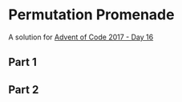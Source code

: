 # Permutation Promenade

A solution for [Advent of Code 2017 - Day 16](http://adventofcode.com/2017/day/16)

## Part 1

## Part 2
